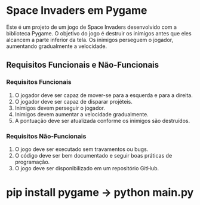 # Space Invaders em Pygame

Este é um projeto de um jogo de Space Invaders desenvolvido com a biblioteca Pygame. O objetivo do jogo é destruir os inimigos antes que eles alcancem a parte inferior da tela. Os inimigos perseguem o jogador, aumentando gradualmente a velocidade.

## Requisitos Funcionais e Não-Funcionais

### Requisitos Funcionais

1. O jogador deve ser capaz de mover-se para a esquerda e para a direita.
2. O jogador deve ser capaz de disparar projéteis.
3. Inimigos devem perseguir o jogador.
4. Inimigos devem aumentar a velocidade gradualmente.
5. A pontuação deve ser atualizada conforme os inimigos são destruídos.

### Requisitos Não-Funcionais

1. O jogo deve ser executado sem travamentos ou bugs.
2. O código deve ser bem documentado e seguir boas práticas de programação.
3. O jogo deve ser disponibilizado em um repositório GitHub.

# pip install pygame -> python main.py 
